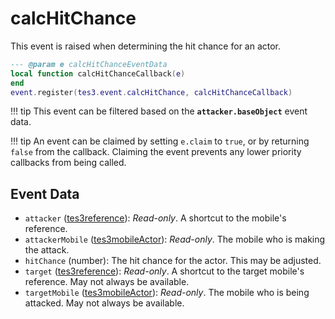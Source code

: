# calcHitChance

This event is raised when determining the hit chance for an actor.

```lua
--- @param e calcHitChanceEventData
local function calcHitChanceCallback(e)
end
event.register(tes3.event.calcHitChance, calcHitChanceCallback)
```

!!! tip
	This event can be filtered based on the **`attacker.baseObject`** event data.

!!! tip
	An event can be claimed by setting `e.claim` to `true`, or by returning `false` from the callback. Claiming the event prevents any lower priority callbacks from being called.

## Event Data

* `attacker` ([tes3reference](../../types/tes3reference)): *Read-only*. A shortcut to the mobile's reference.
* `attackerMobile` ([tes3mobileActor](../../types/tes3mobileActor)): *Read-only*. The mobile who is making the attack.
* `hitChance` (number): The hit chance for the actor. This may be adjusted.
* `target` ([tes3reference](../../types/tes3reference)): *Read-only*. A shortcut to the target mobile's reference. May not always be available.
* `targetMobile` ([tes3mobileActor](../../types/tes3mobileActor)): *Read-only*. The mobile who is being attacked. May not always be available.

